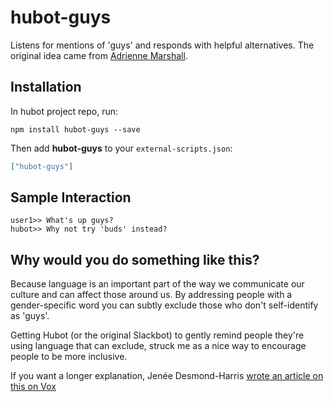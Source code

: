 # hubot-guys

Listens for mentions of 'guys' and responds with helpful alternatives.
The original idea came from [Adrienne Marshall](https://twitter.com/AdrienneRM/status/612969803964256260).

## Installation

In hubot project repo, run:

`npm install hubot-guys --save`

Then add **hubot-guys** to your `external-scripts.json`:

```json
["hubot-guys"]
```

## Sample Interaction

```
user1>> What's up guys?
hubot>> Why not try 'buds' instead?
```

## Why would you do something like this?

Because language is an important part of the way we communicate our culture and can
affect those around us. By addressing people with a gender-specific word you can subtly
exclude those who don't self-identify as 'guys'.

Getting Hubot (or the original Slackbot) to gently remind people they're using language
that can exclude, struck me as a nice way to encourage people to be more inclusive.

If you want a longer explanation, Jenée Desmond-Harris
[wrote an article on this on Vox](http://www.vox.com/2015/6/11/8761227/you-guys-sexism-language)
